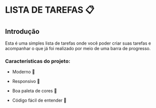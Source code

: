 # LISTA DE TAREFAS 📋

## Introdução

Esta é uma simples lista de tarefas onde você poder criar suas tarefas e acompanhar o que já foi realizado por meio de uma barra de progresso.

### Características do projeto:

- Moderno 🚀

- Responsivo 📱

- Boa paleta de cores 🎨

- Código fácil de entender 🧩

  
